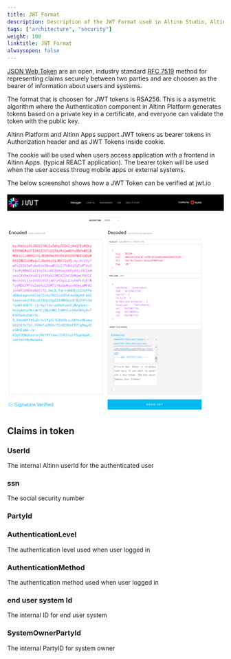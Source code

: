 ```yaml
---
title: JWT Format
description: Description of the JWT Format used in Altinn Studio, Altinn Platform and Altinn Apps
tags: ["architecture", "security"]
weight: 100
linktitle: JWT Format
alwaysopen: false
---
```


[JSON Web Token](https://jwt.io/) are an open, industry standard [RFC 7519](https://tools.ietf.org/html/rfc7519) method for representing claims securely between two parties and are choosen
as the bearer of information about users and systems.

The format that is choosen for JWT tokens is RSA256. This is a asymetric algorithm where the Authentication component in Altinn Platform generates tokens based on a private key in a certificate,
and everyone can validate the token with the public key.

Altinn Platform and Altinn Apps support JWT tokens as bearer tokens in Authorization header and as JWT Tokens inside cookie. 

The cookie will be  used when users access application with a frontend in Altinn Apps. (typical REACT application). 
The bearer token will be used when the user access throug mobile apps or external systems. 

The below screenshot shows how a JWT Token can be verified at jwt.io

!["JWT IO"](jwtio.png "JWT IO")


## Claims in token


### UserId
The internal Altinn userId for the authenticated user

### ssn
The social security number

### PartyId

### AuthenticationLevel
The authentication level used when user logged in

### AuthenticationMethod
The authentication method used when user logged in

### end user system Id
The internal ID for end user system

### SystemOwnerPartyId
The internal PartyID for system owner


